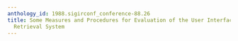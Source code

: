 ```yaml
---
anthology_id: 1988.sigirconf_conference-88.26
title: Some Measures and Procedures for Evaluation of the User Interface in an Information
  Retrieval System
---
```


